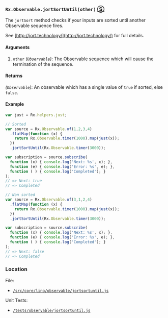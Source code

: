 ### `Rx.Observable.jortSortUntil(other)` [&#x24C8;](https://github.com/Reactive-Extensions/RxJS/blob/master/src/core/linq/observable/jortsortuntil.js "View in source")

The `jortSort` method checks if your inputs are sorted until another Observable sequence fires.

See [http://jort.technology/](http://jort.technology/) for full details.

#### Arguments
1. `other` *(`Observable`)*: The Observable sequence which will cause the termination of the sequence.

#### Returns
*(`Observable`)*:  An observable which has a single value of `true` if sorted, else `false`.

#### Example
```js
var just = Rx.helpers.just;

// Sorted
var source = Rx.Observable.of(1,2,3,4)
  .flatMap(function (x) {
    return Rx.Observable.timer(1000).map(just(x));
  })
  .jortSortUntil(Rx.Observable.timer(3000));

var subscription = source.subscribe(
  function (x) { console.log('Next: %s', x); },
  function (e) { console.log('Error: %s', e); },
  function ( ) { console.log('Completed'); }
);
// => Next: true
// => Completed

// Non sorted
var source = Rx.Observable.of(3,1,2,4)
  .flatMap(function (x) {
    return Rx.Observable.timer(1000).map(just(x));
  })
  .jortSortUntil(Rx.Observable.timer(3000));

var subscription = source.subscribe(
  function (x) { console.log('Next: %s', x); },
  function (e) { console.log('Error: %s', e); },
  function ( ) { console.log('Completed'); }
);
// => Next: false
// => Completed
```

### Location

File:
- [`/src/core/linq/observable/jortsortuntil.js`](https://github.com/Reactive-Extensions/RxJS/blob/master/src/core/linq/observable/jortsortuntil.js)

Unit Tests:
- [`/tests/observable/jortsortuntil.js`](https://github.com/Reactive-Extensions/RxJS/blob/master/tests/observable/jortsortuntil.js)
